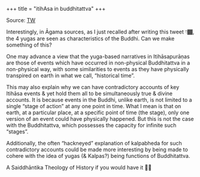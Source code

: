 +++
title = "itihAsa in buddhitattva"
+++

Source: [TW](https://unrollthread.com/t/1627872762978271233/)

Interestingly, in Āgama sources, as I just recalled after writing this tweet 👇🏾, the 4 yugas are seen as characteristics of the Buddhi. Can we make something of this? 


One may advance a view that the yuga-based narratives in Itihāsapurāṇas are those of events which have occurred in non-physical Buddhitattva in a non-physical way, with some similarities to events as they have physically transpired on earth in what we call, “historical time”.

This may also explain why we can have contradictory accounts of key Itihāsa events & yet hold them all to be simultaneously true & divine accounts. It is because events in the Buddhi, unlike earth, is not limited to a single “stage of action” at any one point in time. What I mean is that on earth, at a particular place, at a specific point of time (the stage), only one version of an event could have physically happened. But this is not the case with the Buddhitattva, which possesses the capacity for infinite such “stages”.

Additionally, the often “hackneyed” explanation of kalpabheda for such contradictory accounts could be made more interesting by being made to cohere with the idea of yugas (& Kalpas?) being functions of Buddhitattva.

A Saiddhāntika Theology of History if you would have it ☝🏾 
